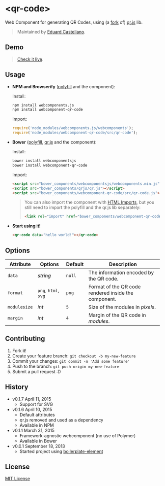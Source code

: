 # &lt;qr-code&gt;

Web Component for generating QR Codes, using (a [fork](https://github.com/educastellano/qr.js) of) [qr.js](https://github.com/lifthrasiir/qr.js) lib.

> Maintained by [Eduard Castellano](https://github.com/educastellano).

## Demo

> [Check it live](http://educastellano.github.io/qr-code/demo).

## Usage

* **NPM and Browserify** ([polyfill](https://github.com/WebComponents/webcomponentsjs) and the component):

	Install:

	```sh
	npm install webcomponents.js
	npm install webcomponent-qr-code
	```

	Import:

	```js
	require('node_modules/webcomponents.js/webcomponents');
	require('node_modules/webcomponent-qr-code/src/qr-code');
	```

* **Bower** ([polyfill](https://github.com/WebComponents/webcomponentsjs), [qr.js](https://github.com/educastellano/qr.js) and the component):

	Install:

	```sh
	bower install webcomponentsjs
	bower install webcomponent-qr-code
	```

	Import:

	```html
	<script src="bower_components/webcomponentsjs/webcomponents.min.js"></script>
	<script src="bower_components/qrjs/qr.js"></script>
	<script src="bower_components/webcomponent-qr-code/src/qr-code.js"></script>
	```

	> You can also import the component with [HTML Imports](http://w3c.github.io/webcomponents/spec/imports/), but you still need to import the polyfill and the qr.js lib separately:
	>
	> ```html
	> <link rel="import" href="bower_components/webcomponent-qr-code/src/qr-code.html">
	> ```

* **Start using it!**

	```html
	<qr-code data="hello world!"></qr-code>
	```



## Options

Attribute		| Options                   | Default             | Description
---				| ---                       | ---                 | ---
`data`			| *string*                  | `null`	          | The information encoded by the QR code.
`format`		| `png`, `html`, `svg`		| `png`               | Format of the QR code rendered inside the component.
`modulesize`	| *int*						| `5`				  | Size of the modules in *pixels*.
`margin`		| *int*						| `4`				  | Margin of the QR code in *modules*.


## Contributing

1. Fork it!
2. Create your feature branch: `git checkout -b my-new-feature`
3. Commit your changes: `git commit -m 'Add some feature'`
4. Push to the branch: `git push origin my-new-feature`
5. Submit a pull request :D

## History

* v0.1.7 April 11, 2015
	* Support for SVG
* v0.1.6 April 10, 2015
	* Default attributes
	* qr.js removed and used as a dependency
	* Available in NPM
* v0.1.1 March 31, 2015
	* Framework-agnostic webcomponent (no use of Polymer)
	* Available in Bower
* v0.0.1 September 18, 2013
	* Started project using [boilerplate-element](https://github.com/customelements/boilerplate-element)

## License

[MIT License](http://opensource.org/licenses/MIT)

